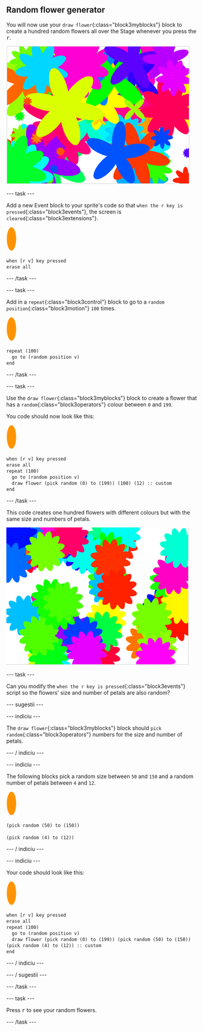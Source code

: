 ## Random flower generator

You will now use your `draw flower`{:class="block3myblocks"} block to create a hundred random flowers all over the Stage whenever you press the <kbd>r</kbd>.

![random flowers](images/flower-random.png)

\--- task \---

Add a new Event block to your sprite's code so that `when the r key is pressed`{:class="block3events"}, the screen is `cleared`{:class="block3extensions"}.

![flower sprite](images/flower-sprite.png)

```blocks3
when [r v] key pressed
erase all
```

\--- /task \---

\--- task \---

Add in a `repeat`{:class="block3control"} block to go to a `random position`{:class="block3motion"} `100` times.

![flower sprite](images/flower-sprite.png)

```blocks3
repeat (100)
  go to (random position v)
end
```

\--- /task \---

\--- task \---

Use the `draw flower`{:class="block3myblocks"} block to create a flower that has a `random`{:class="block3operators"} colour between `0` and `199`.

You code should now look like this:

![flower sprite](images/flower-sprite.png)

```blocks3
when [r v] key pressed
erase all
repeat (100) 
  go to (random position v)
  draw flower (pick random (0) to (199)) (100) (12) :: custom
end
```

\--- /task \---

This code creates one hundred flowers with different colours but with the same size and numbers of petals.

![flowers just with random colours](images/flower-random-colour.png)

\--- task \---

Can you modify the `when the r key is pressed`{:class="block3events"} script so the flowers' size and number of petals are also random?

\--- sugestii \---

\--- indiciu \---

The `draw flower`{:class="block3myblocks"} block should `pick random`{:class="block3operators"} numbers for the size and number of petals.

\--- / indiciu \---

\--- indiciu \---

The following blocks pick a random size between `50` and `150` and a random number of petals between `4` and `12`.

![flower sprite](images/flower-sprite.png)

```blocks3
(pick random (50) to (150))

(pick random (4) to (12))
```

\--- / indiciu \---

\--- indiciu \---

Your code should look like this:

![flower sprite](images/flower-sprite.png)

```blocks3
when [r v] key pressed
erase all
repeat (100) 
  go to (random position v)
  draw flower (pick random (0) to (199)) (pick random (50) to (150)) (pick random (4) to (12)) :: custom
end
```

\--- / indiciu \---

\--- / sugestii \---

\--- /task \---

\--- task \---

Press <kbd>r</kbd> to see your random flowers.

\--- /task \---